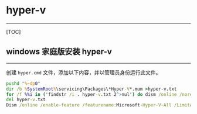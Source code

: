 # hyper-v

---

[TOC]

## windows 家庭版安装 hyper-v

---

创建 `hyper.cmd` 文件，添加以下内容，并以管理员身份运行此文件。

```cmd
pushd "%~dp0"
dir /b %SystemRoot%\servicing\Packages\*Hyper-V*.mum >hyper-v.txt
for /f %%i in ('findstr /i . hyper-v.txt 2^>nul') do dism /online /norestart /add-package:"%SystemRoot%\servicing\Packages\%%i"
del hyper-v.txt
Dism /online /enable-feature /featurename:Microsoft-Hyper-V-All /LimitAccess /ALL
```
